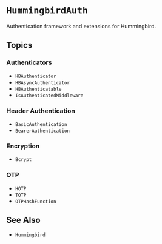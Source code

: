 # ``HummingbirdAuth``

Authentication framework and extensions for Hummingbird.

## Topics

### Authenticators

- ``HBAuthenticator``
- ``HBAsyncAuthenticator``
- ``HBAuthenticatable``
- ``IsAuthenticatedMiddleware``

### Header Authentication

- ``BasicAuthentication``
- ``BearerAuthentication``

### Encryption

- ``Bcrypt``

### OTP

- ``HOTP``
- ``TOTP``
- ``OTPHashFunction``

## See Also

- ``Hummingbird``
